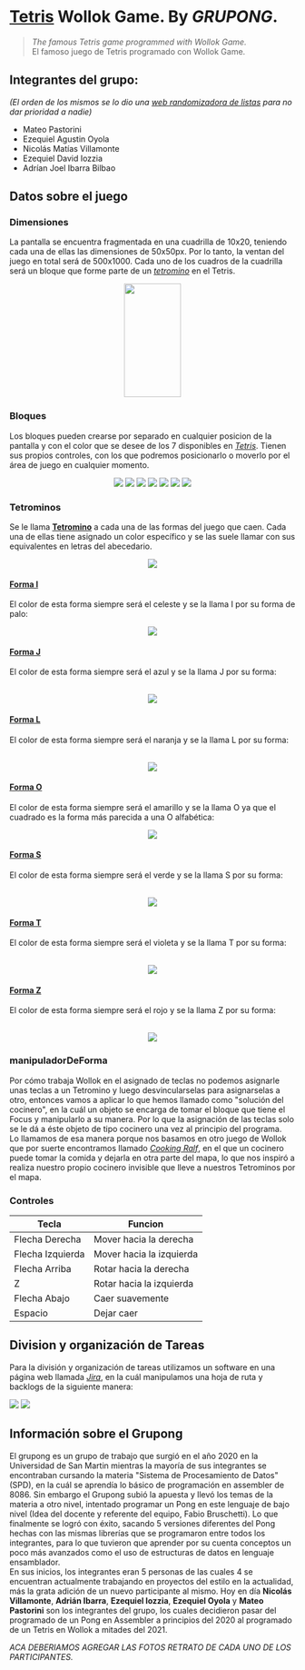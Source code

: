 # [**Tetris**](https://tetris.fandom.com/wiki/Tetris_Guideline) Wollok Game. By **_GRUPONG_**.
> *The famous Tetris game programmed with Wollok Game.*<br/>
> El famoso juego de Tetris programado con Wollok Game.

## Integrantes del grupo:
*(El orden de los mismos se lo dio una [*web randomizadora de listas*](https://www.random.org/lists/) para no dar prioridad a nadie)*
* Mateo Pastorini
* Ezequiel Agustin Oyola
* Nicolás Matías Villamonte
* Ezequiel David Iozzia
* Adrían Joel Ibarra Bilbao

## Datos sobre el juego
### Dimensiones
La pantalla se encuentra fragmentada en una cuadrilla de 10x20, teniendo cada una de ellas las dimensiones de 50x50px. Por lo tanto, la ventan del juego en total será de 500x1000.
Cada uno de los cuadros de la cuadrilla será un bloque que forme parte de un [*tetromino*](https://tetris.fandom.com/wiki/Tetromino) en el Tetris.

<p align="center"> <img width=100px height=200px src="/assets/tetris_background.jpg"/> </p>

### Bloques
Los bloques pueden crearse por separado en cualquier posicion de la pantalla y con el color que se desee de los 7 disponibles en [*Tetris*](https://tetris.fandom.com/wiki/Tetris_Guideline). Tienen sus propios controles, con los que podremos posicionarlo o moverlo por el área de juego en cualquier momento.

<p align="center">
<img src="/assets/blue_block.png"/> <img src="/assets/green_block.png"/> <img src="/assets/lightBlue_block.png"/> <img src="/assets/orange_block.png"/> <img src="/assets/purple_block.png"/> <img src="/assets/red_block.png"/> <img src="/assets/yellow_block.png"/>
</p>

### Tetrominos
Se le llama [**Tetromino**](https://tetris.fandom.com/wiki/Tetromino) a cada una de las formas del juego que caen. Cada una de ellas tiene asignado un color específico y se las suele llamar con sus equivalentes en letras del abecedario.

<p align="center"> <img src="/img/Tetromino_image.png"/> </p>

#### [**Forma I**](https://tetris.fandom.com/wiki/Tetromino#I)
El color de esta forma siempre será el celeste y se la llama I por su forma de palo:<br/>
<p align="center"> 
	<img src="/img/TetrominoI.png"/> 
</p>

#### [**Forma J**](https://tetris.fandom.com/wiki/Tetromino#J)
El color de esta forma siempre será el azul y se la llama J por su forma:<br/><br/>
<p align="center"> <img  src="/img/TetrominoJ.png"/> </p>

#### [**Forma L**](https://tetris.fandom.com/wiki/Tetromino#L)
El color de esta forma siempre será el naranja y se la llama L por su forma:<br/><br/>
<p align="center"> <img  src="/img/TetrominoL.png"/> </p>

#### [**Forma O**](https://tetris.fandom.com/wiki/Tetromino#O)
El color de esta forma siempre será el amarillo y se la llama O ya que el cuadrado es la forma más parecida a una O alfabética:<br/>
<p align="center"> <img  src="/img/TetrominoO.png"/> </p>

#### [**Forma S**](https://tetris.fandom.com/wiki/Tetromino#S)
El color de esta forma siempre será el verde y se la llama S por su forma:<br/><br/>
<p align="center"> <img  src="/img/TetrominoS.png"/> </p>

#### [**Forma T**](https://tetris.fandom.com/wiki/Tetromino#T)
El color de esta forma siempre será el violeta y se la llama T por su forma:<br/><br/>
<p align="center"> <img  src="/img/TetrominoT.png"/> </p>

#### [**Forma Z**](https://tetris.fandom.com/wiki/Tetromino#Z)
El color de esta forma siempre será el rojo y se la llama Z por su forma:<br/><br/>
<p align="center"> <img  src="/img/TetrominoZ.png"/> </p>

### manipuladorDeForma
Por cómo trabaja Wollok en el asignado de teclas no podemos asignarle unas teclas a un Tetromino y luego desvincularselas para asignarselas a otro, entonces vamos a aplicar lo que hemos llamado como "solución del cocinero", en la cuál un objeto se encarga de tomar el bloque que tiene el Focus y manipularlo a su manera. Por lo que la asignación de las teclas solo se le dá a éste objeto de tipo cocinero una vez al principio del programa.<br/>
Lo llamamos de esa manera porque nos basamos en otro juego de Wollok que por suerte encontramos llamado [*Cooking Ralf*](https://youtu.be/PJ72TtMsqxE), en el que un cocinero puede tomar la comida y dejarla en otra parte del mapa, lo que nos inspiró a realiza nuestro propio cocinero invisible que lleve a nuestros Tetrominos por el mapa.

### Controles
Tecla | Funcion
------------ | -------------
Flecha Derecha | Mover hacia la derecha
Flecha Izquierda | Mover hacia la izquierda
Flecha Arriba | Rotar hacia la derecha
Z | Rotar hacia la izquierda
Flecha Abajo | Caer suavemente
Espacio | Dejar caer

## Division y organización de Tareas
Para la división y organización de tareas utilizamos un software en una página web llamada [*Jira*](https://tetris.fandom.com/wiki/Tetromino), en la cuál manipulamos una hoja de ruta y backlogs de la siguiente manera:

<img src="/img/DistribucionDeTareas.png"/>
<img src="/img/DistribucionDeTareas2.png"/>

## Información sobre el Grupong
El grupong es un grupo de trabajo que surgió en el año 2020 en la Universidad de San Martin mientras la mayoría de sus integrantes se encontraban cursando la materia "Sistema de Procesamiento de Datos" (SPD), en la cuál se aprendía lo básico de programación en assembler de 8086. Sin embargo el Grupong subió la apuesta y llevó los temas de la materia a otro nivel, intentado programar un Pong en este lenguaje de bajo nivel (Idea del docente y referente del equipo, Fabio Bruschetti). Lo que finalmente se logró con éxito, sacando 5 versiones diferentes del Pong hechas con las mismas librerías que se programaron entre todos los integrantes, para lo que tuvieron que aprender por su cuenta conceptos un poco más avanzados como el uso de estructuras de datos en lenguaje ensamblador.<br/>
En sus inicios, los integrantes eran 5 personas de las cuales 4 se encuentran actualmente trabajando en proyectos del estilo en la actualidad, más la grata adición de un nuevo participante al mismo. Hoy en día **Nicolás Villamonte**, **Adrián Ibarra**, **Ezequiel Iozzia**, **Ezequiel Oyola** y **Mateo Pastorini** son los integrantes del grupo, los cuales decidieron pasar del programado de un Pong en Assembler a principios del 2020 al programado de un Tetris en Wollok a mitades del 2021.

_ACA DEBERIAMOS AGREGAR LAS FOTOS RETRATO DE CADA UNO DE LOS PARTICIPANTES._
